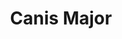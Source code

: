 ---
title: "Canis Major"
hashtag: canis-major
borders:
  - Columba
  - Lepus
  - Monoceros
  - Puppis
related:
  - Canis Minor
tags:
  - Dog
  - Constellation
---